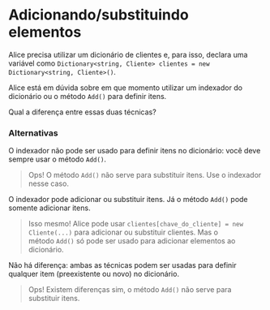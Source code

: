 ﻿# Adicionando/substituindo elementos

Alice precisa utilizar um dicionário de clientes e, para isso, declara uma variável como `Dictionary<string, Cliente> clientes = new Dictionary<string, Cliente>()`.

Alice está em dúvida sobre em que momento utilizar um indexador do dicionário ou o método `Add()` para definir itens.

Qual a diferença entre essas duas técnicas?

### Alternativas


O indexador não pode ser usado para definir itens no dicionário: você deve sempre usar o método `Add()`.

> Ops! O método `Add()` não serve para substituir itens. Use o indexador nesse caso.



O indexador pode adicionar ou substituir itens. Já o método `Add()` pode somente adicionar itens.

> Isso mesmo! Alice pode usar `clientes[chave_do_cliente] = new Cliente(...)` para adicionar ou substituir clientes. Mas o método `Add()` só pode ser usado para adicionar elementos ao dicionário.



Não há diferença: ambas as técnicas podem ser usadas para definir qualquer item (preexistente ou novo) no dicionário.

> Ops! Existem diferenças sim, o método `Add()` não serve para substituir itens.

